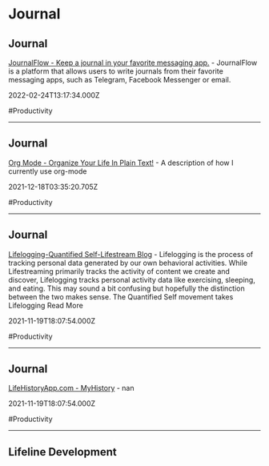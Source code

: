 # Journal

## Journal

[JournalFlow - Keep a journal in your favorite messaging app.](https://www.journalflow.com/#features) - JournalFlow is a platform that allows users to write journals from their favorite messaging apps, such as Telegram, Facebook Messenger or email.

2022-02-24T13:17:34.000Z

#Productivity

---

## Journal

[Org Mode - Organize Your Life In Plain Text!](http://doc.norang.ca/org-mode.html) - A description of how I currently use org-mode

2021-12-18T03:35:20.705Z

#Productivity

---

## Journal

[Lifelogging-Quantified Self-Lifestream Blog](http://lifestreamblog.com/lifelogging) - Lifelogging is the process of tracking personal data generated by our own behavioral activities. While Lifestreaming primarily tracks the activity of content we create and discover, Lifelogging tracks personal activity data like exercising, sleeping, and eating. This may sound a bit confusing but hopefully the distinction between the two makes sense. The Quantified Self movement takes  Lifelogging Read More

2021-11-19T18:07:54.000Z

#Productivity

---

## Journal

[LifeHistoryApp.com - MyHistory](http://www.lifehistoryapp.com/myhistory.html) - nan

2021-11-19T18:07:54.000Z

#Productivity

---

## Lifeline Development
